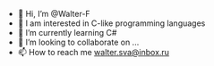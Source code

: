 - 👋 Hi, I’m @Walter-F
- 👀 I am interested in C-like programming languages
- 🌱 I’m currently learning С#
- 💞️ I’m looking to collaborate on ...
- 📫 How to reach me walter.sva@inbox.ru

<!---
Walter-F/Walter-F is a ✨ special ✨ repository because its `README.md` (this file) appears on your GitHub profile.
You can click the Preview link to take a look at your changes.
--->
